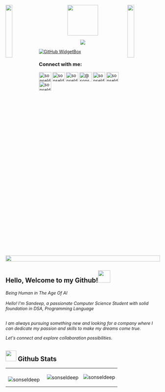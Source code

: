 <img align="left" src="https://user-images.githubusercontent.com/65187002/144930161-2f783401-8d27-4fdf-a2f7-cc0ba32f1f1f.gif" width="21%" style="display:inline;"><img align="right" src="https://user-images.githubusercontent.com/65187002/144930161-2f783401-8d27-4fdf-a2f7-cc0ba32f1f1f.gif" width="21%" style="display:inline;">

<p align="center"><img src="https://media.giphy.com/media/M9gbBd9nbDrOTu1Mqx/giphy.gif" width="100"/></p>

<p align="center">
  <a href="https://github.com/DenverCoder1/readme-typing-svg"><img src="https://readme-typing-svg.herokuapp.com?font=Time+New+Roman&color=cyan&size=40&center=true&vCenter=true&width=800&height=100&lines=Code+is+Life..&hearts;++;Analytical+and+Problem-Solving,;Adaptablility+and+Flexability,;Active+Learner/Researcher,;Love+to+learn+new+stuffs..<3"></a>
</p>

<div>
  
[![GitHub WidgetBox](https://github-widgetbox.vercel.app/api/profile?username=sonseldeep&data=followers,repositories,stars,commits&theme=viridescent)](https://github.com/sonseldeep)
</div>

<!-- <h3 align ="center"> <strong> Let`s Code.Build & FUN </strong> </h3>  -->

<h3 align="left">Connect with me:</h3>
<p align="left">
<a href="https://linkedin.com/in/sonseldeep" target="blank"><img align="center" src="https://raw.githubusercontent.com/rahuldkjain/github-profile-readme-generator/master/src/images/icons/Social/linked-in-alt.svg" alt="sonseldeep" height="30" width="40" /></a>
<a href="https://fb.com/sonseldeep" target="blank"><img align="center" src="https://raw.githubusercontent.com/rahuldkjain/github-profile-readme-generator/master/src/images/icons/Social/facebook.svg" alt="sonseldeep" height="30" width="40" /></a>
<a href="https://instagram.com/sonseldeep" target="blank"><img align="center" src="https://raw.githubusercontent.com/rahuldkjain/github-profile-readme-generator/master/src/images/icons/Social/instagram.svg" alt="sonseldeep" height="30" width="40" /></a>
<a href="https://hashnode.com/@sonseldeep" target="blank"><img align="center" src="https://raw.githubusercontent.com/rahuldkjain/github-profile-readme-generator/master/src/images/icons/Social/hashnode.svg" alt="@sonseldeep" height="30" width="40" /></a>
<a href="https://www.youtube.com/c/@sonseldeep" target="blank"><img align="center" src="https://raw.githubusercontent.com/rahuldkjain/github-profile-readme-generator/master/src/images/icons/Social/youtube.svg" alt="sonseldeep" height="30" width="40" /></a>
<a href="https://www.hackerrank.com/sonseldeep" target="blank"><img align="center" src="https://raw.githubusercontent.com/rahuldkjain/github-profile-readme-generator/master/src/images/icons/Social/hackerrank.svg" alt="sonseldeep" height="30" width="40" /></a>
<a href="https://www.leetcode.com/sonseldeep" target="blank"><img align="center" src="https://raw.githubusercontent.com/rahuldkjain/github-profile-readme-generator/master/src/images/icons/Social/leet-code.svg" alt="sonseldeep" height="30" width="40" /></a>
</p>

<img src="https://i.imgur.com/dBaSKWF.gif" height="20" width="100%">

## Hello, Welcome to my Github!<img src="https://media.giphy.com/media/hvRJCLFzcasrR4ia7z/giphy.gif" width="40">

<p>
<h6>
Being Human in The Age Of AI <br><br> Hello! I'm  Sandeep, a passionate Computer Science Student with solid foundation in DSA, Programming Language
<br>
<br>

I am always pursuing something new and looking for a company where I can dedicate my passion and skills to make my dreams come true.

Let's connect and explore collaboration possibilities.

</h6>
</p>

<h2><img src="https://media.giphy.com/media/iY8CRBdQXODJSCERIr/giphy.gif" width="35"> Github Stats </h2>

 <table align="center" width="100%" height="100%" >
   <tr>
     <td>
     <p><img align="left" src="https://github-readme-stats.vercel.app/api/top-langs?username=sonseldeep&show_icons=true&locale=en&layout=compact" alt="sonseldeep" /></p>

 </td>

<td>
<p>&nbsp;<img align="center" src="https://github-readme-stats.vercel.app/api?username=sonseldeep&show_icons=true&locale=en" alt="sonseldeep" /></p>
 </td> 
<td>
<p><img align="center" src="https://github-readme-streak-stats.herokuapp.com/?user=sonseldeep&" alt="sonseldeep" /></p>

</td>

   </tr>
  </table>

<div align="center">

</div>

## Languages & Tools

<h3 align="left">Languages</h3>
<p align="left">
  <a href="https://skillicons.dev">
    <img src="https://skillicons.dev/icons?i=c,cpp,cs,js,py,ts,dart" />
  </a>
</p>

<h3 align="left">Front-end</h3>
<p align="left">
  <a href="https://skillicons.dev">
    <img src="https://techstack-generator.vercel.app/react-icon.svg" alt="icon" width="50" height="50" />
    <img src="https://techstack-generator.vercel.app/redux-icon.svg" alt="icon" width="50" height="50" />
    <img src="https://skillicons.dev/icons?i=css,html" />
    <img src="https://techstack-generator.vercel.app/js-icon.svg" alt="icon"width="50" height="50" />
    
    
  </a>
</p>
<h3 align="left">Backend</h3>
<p align="left">
  <a href="https://skillicons.dev">
    <img src="https://skillicons.dev/icons?i=nodejs,express,flask,dotnet" />
  </a>
</p>
<h3 align="left">Mobile</h3>
<p align="left">
  <a href="https://skillicons.dev">
    <img src="https://skillicons.dev/icons?i=androidstudio,react,flutter" />
    
  </a>
</p>
<h3 align="left">DataBase</h3>
<p align="left">
  <a href="https://skillicons.dev">
    <img src="https://skillicons.dev/icons?i=mongodb" />
    <img src="https://techstack-generator.vercel.app/mysql-icon.svg" alt="icon" width="50" height="50" />
    <img src="https://skillicons.dev/icons?i=sqlite" />
  </a>
</p>
<h3 align="left">Tools</h3>
<p align="left">
  <a href="https://skillicons.dev">
    <img src="https://skillicons.dev/icons?i=git,github,azure" />
    <img src="https://techstack-generator.vercel.app/docker-icon.svg" alt="icon" width="50" height="50" />
    <img src="https://skillicons.dev/icons?i=figma,photoshop,pr,visualstudio,vscode" />
    
  </a>
</p>

<h2><img src="https://media2.giphy.com/media/QssGEmpkyEOhBCb7e1/giphy.gif?cid=ecf05e47a0n3gi1bfqntqmob8g9aid1oyj2wr3ds3mg700bl&rid=giphy.gif" width ="25"> Skills</h2>
<p align="left">
  <a href="https://skillicons.dev">
    <img src="https://skillicons.dev/icons?i=windows,wordpress,ubuntu,pycharm,phpstorm,linux,kali,idea" />
  </a>
</p>
